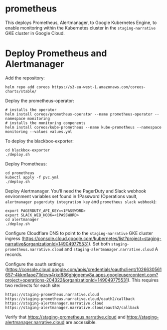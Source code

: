 # prometheus

This deploys Prometheus, Alertmanager,  to Google Kubernetes Engine, to enable monitoring within the Kubernetes cluster in the `staging-narrative` GKE cluster in Google Cloud.

# Deploy Prometheus and Alertmanager

Add the repository:

```
helm repo add coreos https://s3-eu-west-1.amazonaws.com/coreos-charts/stable/
```

Deploy the prometheus-operator:

```
# installs the operator
helm install coreos/prometheus-operator --name prometheus-operator --namespace monitoring
# installs the monitoring components
helm install coreos/kube-prometheus --name kube-prometheus --namespace monitoring --values values.yml
```

To deploy the blackbox-exporter:

```
cd blackbox-exporter
./deploy.sh
```

Deploy Prometheus:

```
cd prometheus
kubectl apply -f pvc.yml
./deploy.sh
```

Deploy Alertmanager. You'll need the PagerDuty and Slack webhook environment variables set found in 1Password (Operations vault, `alertmanager pagerduty integration key` and `prometheus slack webhook`):

```
export PAGERDUTY_API_KEY=<1PASSWORD>
export SLACK_WEB_HOOK=<1PASSWORD>
cd alertmanager
./deploy.sh
```

Configure Cloudflare DNS to point to the `staging-narrative` GKE cluster ingress (<https://console.cloud.google.com/kubernetes/list?project=staging-narrative&organizationId=149049775531>). Set both `staging-prometheus.narrative.cloud` and `staging-alertmanager.narrative.cloud` A records.

Configure the oauth settings (<https://console.cloud.google.com/apis/credentials/oauthclient/1026630561657-4kkm1aoe71ldcvp4rkd886ghjgqemv8a.apps.googleusercontent.com?project=operations-204322&organizationId=149049775531>). This requires two redirects for each site:

```
https://staging-prometheus.narrative.cloud
https://staging-prometheus.narrative.cloud/oauth2/callback
https://staging-alertmanager.narrative.cloud
https://staging-alertmanager.narrative.cloud/oauth2/callback
```

Verify that <https://staging-prometheus.narrative.cloud> and <https://staging-alertmanager.narrative.cloud> are accessible.

